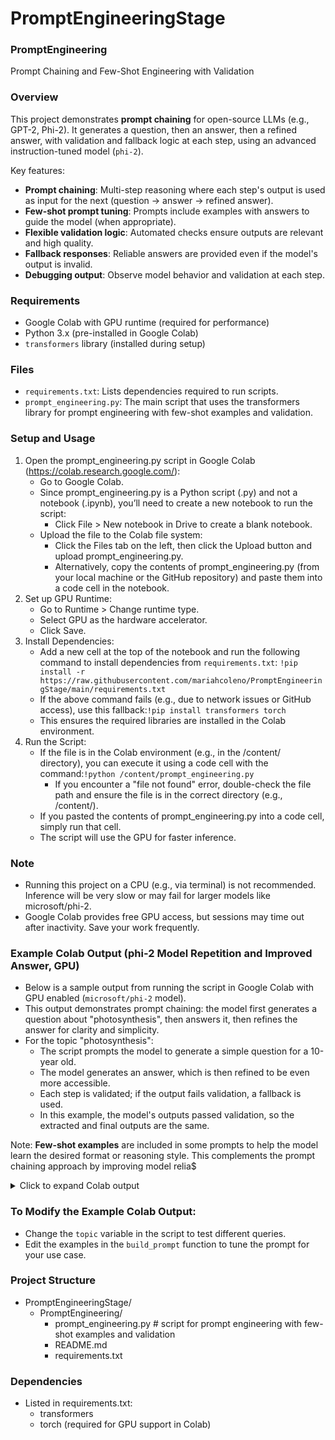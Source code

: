 # PromptEngineeringStage
### PromptEngineering
Prompt Chaining and Few-Shot Engineering with Validation

### Overview
This project demonstrates **prompt chaining** for open-source LLMs (e.g., GPT-2, Phi-2). 
It generates a question, then an answer, then a refined answer, with validation and fallback logic at each step, using an advanced instruction-tuned model (`phi-2`).

Key features:
- **Prompt chaining**: Multi-step reasoning where each step's output is used as input for the next (question -> answer -> refined answer).
- **Few-shot prompt tuning**: Prompts include examples with answers to guide the model (when appropriate).
- **Flexible validation logic**: Automated checks ensure outputs are relevant and high quality.
- **Fallback responses**: Reliable answers are provided even if the model's output is invalid. 
- **Debugging output**: Observe model behavior and validation at each step.

### Requirements
- Google Colab with GPU runtime (required for performance) 
- Python 3.x (pre-installed in Google Colab)
- `transformers` library (installed during setup)

### Files
- `requirements.txt`: Lists dependencies required to run scripts.
- `prompt_engineering.py`: The main script that uses the transformers library for prompt engineering with few-shot examples and validation.

### Setup and Usage
1. Open the prompt_engineering.py script in Google Colab (https://colab.research.google.com/):
   - Go to Google Colab.
   - Since prompt_engineering.py is a Python script (.py) and not a notebook (.ipynb), you’ll need to create a new notebook to run the script:
     - Click File > New notebook in Drive to create a blank notebook.
   - Upload the file to the Colab file system: 
     - Click the Files tab on the left, then click the Upload button and upload prompt_engineering.py.
     - Alternatively, copy the contents of prompt_engineering.py (from your local machine or the GitHub repository) and paste them into a code cell in the notebook.
2. Set up GPU Runtime:
   - Go to Runtime > Change runtime type.
   - Select GPU as the hardware accelerator.
   - Click Save.
3. Install Dependencies: 
   - Add a new cell at the top of the notebook and run the following command to install dependencies from `requirements.txt`: `!pip install -r https://raw.githubusercontent.com/mariahcoleno/PromptEngineeringStage/main/requirements.txt`
   - If the above command fails (e.g., due to network issues or GitHub access), use this fallback:`!pip install transformers torch`
   - This ensures the required libraries are installed in the Colab environment.
4. Run the Script:
   - If the file is in the Colab environment (e.g., in the /content/ directory), you can execute it using a code cell with the command:`!python /content/prompt_engineering.py`
     - If you encounter a "file not found" error, double-check the file path and ensure the file is in the correct directory (e.g., /content/).
   - If you pasted the contents of prompt_engineering.py into a code cell, simply run that cell.
   - The script will use the GPU for faster inference.
 
### Note
- Running this project on a CPU (e.g., via terminal) is not recommended. Inference will be very slow or may fail for larger models like microsoft/phi-2.
- Google Colab provides free GPU access, but sessions may time out after inactivity. Save your work frequently.  

### Example Colab Output (phi-2 Model Repetition and Improved Answer, GPU)

- Below is a sample output from running the script in Google Colab with GPU enabled (`microsoft/phi-2` model).  
- This output demonstrates prompt chaining: the model first generates a question about "photosynthesis", then answers it, then refines the answer for clarity and simplicity.
- For the topic "photosynthesis":
  - The script prompts the model to generate a simple question for a 10-year old.
  - The model generates an answer, which is then refined to be even more accessible. 
  - Each step is validated; if the output fails validation, a fallback is used.  
  - In this example, the model's outputs passed validation, so the extracted and final outputs are the same.

Note: **Few-shot examples** are included in some prompts to help the model learn the desired format or reasoning style. This complements the prompt chaining approach by improving model relia$

<details>
<summary>Click to expand Colab output</summary>

=== Prompt Sent to Model ===

Explain the following topic to a 10-year-old in 2 short sentences. Use simple words and include a real-world example.

Topic: Machine learning
A: It's when computers learn from examples to do tasks like guessing what's in a picture.

Topic: Photosynthesis
A: It's how plants make food from sunlight, like when a leaf turns sunshine into sugar.

Topic: Python
A: It's a programming language people use to tell computers what to do, like making games or apps.

Topic: Photosynthesis
A:

=== Full Model Output ===

Topic: Machine learning
A: It's when computers learn from examples to do tasks like guessing what's in a picture.

Topic: Photosynthesis
A: It's how plants make food from sunlight, like when a leaf turns sunshine into sugar. <-- (model repeats prompt answer)

Topic: Python
A: It's a programming language people use to tell computers what to do, like making games or apps.

Topic: Photosynthesis
A: Photosynthesis is when plants use sunlight to make food, like when plants use the sun's energy to make sugar from water and carbon dioxide. <-- (model generates improved answer)

=== Extracted Answer (improved model answer) ===
Photosynthesis is when plants use sunlight to make food, like when plants use the sun's energy to make sugar from water and carbon dioxide.

=== Validation Result ===
True

=== Final Output (Model Answer) ===
Photosynthesis is when plants use sunlight to make food, like when plants use the sun's energy to make sugar from water and carbon dioxide.

</details>

### To Modify the Example Colab Output:
- Change the `topic` variable in the script to test different queries.
- Edit the examples in the `build_prompt` function to tune the prompt for your use case.

### Project Structure
- PromptEngineeringStage/
  - PromptEngineering/
    - prompt_engineering.py # script for prompt engineering with few-shot examples and validation
    - README.md
    - requirements.txt

### Dependencies
- Listed in requirements.txt:
  - transformers
  - torch (required for GPU support in Colab)



